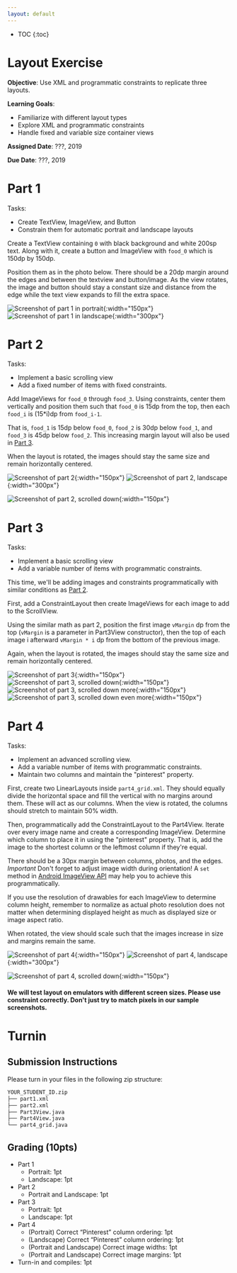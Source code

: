 ```yaml
---
layout: default
---
```


* TOC
{:toc}

# Layout Exercise

**Objective**: Use XML and programmatic constraints to replicate three layouts.

**Learning Goals**:
- Familiarize with different layout types
- Explore XML and programmatic constraints
- Handle fixed and variable size container views

**Assigned Date**: ???, 2019

**Due Date**: ???, 2019

# Part 1

Tasks:
- Create TextView, ImageView, and Button
- Constrain them for automatic portrait and landscape layouts

Create a TextView containing `0` with black background and white 200sp text. Along with it, create a button and ImageView with `food_0` which is 150dp by 150dp.

Position them as in the photo below. There should be a 20dp margin around the edges and between the textview and button/image. As the view rotates, the image and button should stay a constant size and distance from the edge while the text view expands to fill the extra space.

![Screenshot of part 1 in portrait ](layout-img/1_portrait.png){:width="150px"}
![Screenshot of part 1 in landscape](layout-img/1_landscape.png){:width="300px"}

# Part 2

Tasks:
- Implement a basic scrolling view
- Add a fixed number of items with fixed constraints.

Add ImageViews for `food_0` through `food_3`. Using constraints, center them vertically and position them such that `food_0` is 15dp from the top, then each `food_i` is (15*i)dp from `food_i-1`.

That is, `food_1` is 15dp below `food_0`, `food_2` is 30dp below `food_1`, and `food_3` is 45dp below `food_2`. This increasing margin layout will also be used in [Part 3](#part-3).

When the layout is rotated, the images should stay the same size and remain horizontally centered.


![Screenshot of part 2](layout-img/2_0.png){:width="150px"}
![Screenshot of part 2, landscape](layout-img/2_landscape.png){:width="300px"}

![Screenshot of part 2, scrolled down](layout-img/2_1.png){:width="150px"}



# Part 3

Tasks:
- Implement a basic scrolling view
- Add a variable number of items with programmatic constraints.

This time, we'll be adding images and constraints programmatically with similar conditions as [Part 2](#part-2).

First, add a ConstraintLayout then create ImageViews for each image to add to the ScrollView.

Using the similar math as part 2, position the first image `vMargin` dp from the top (`vMargin` is a parameter in Part3View constructor), then the top of each image i afterward `vMargin * i` dp from the bottom of the previous image.

Again, when the layout is rotated, the images should stay the same size and remain horizontally centered.

![Screenshot of part 3](layout-img/3_0.png){:width="150px"}
![Screenshot of part 3, scrolled down](layout-img/3_1.png){:width="150px"}
![Screenshot of part 3, scrolled down more](layout-img/3_2.png){:width="150px"}
![Screenshot of part 3, scrolled down even more](layout-img/3_3.png){:width="150px"}

# Part 4

Tasks:
- Implement an advanced scrolling view.
- Add a variable number of items with programmatic constraints.
- Maintain two columns and maintain the "pinterest" property.

First, create two LinearLayouts inside `part4_grid.xml`. They should equally divide the horizontal space and fill the vertical with no margins around them. These will act as our columns. When the view is rotated, the columns should stretch to maintain 50% width.

Then, programmatically add the ConstraintLayout to the Part4View. Iterate over every image name and create a corresponding ImageView. Determine which column to place it in using the "pinterest" property. That is, add the image to the shortest column or the leftmost column if they're equal.

There should be a 30px margin between columns, photos, and the edges. *Important* Don't forget to adjust image width during orientation! A `set` method in [Android ImageView API](https://developer.android.com/reference/android/widget/ImageView) may help you to achieve this programmatically.

If you use the resolution of drawables for each ImageView to determine column height, remember to normalize as actual photo resolution does not matter when determining displayed height as much as displayed size or image aspect ratio.

When rotated, the view should scale such that the images increase in size and margins remain the same.

![Screenshot of part 4](layout-img/4_0.png){:width="150px"}
![Screenshot of part 4, landscape](layout-img/4_landscape.png){:width="300px"}

![Screenshot of part 4, scrolled down](layout-img/4_1.png){:width="150px"}


#### We will test layout on emulators with different screen sizes. Please use constraint correctly. Don't just try to match pixels in our sample screenshots.

# Turnin
## Submission Instructions

Please turn in your files in the following zip structure:

```bash
YOUR_STUDENT_ID.zip
├── part1.xml
├── part2.xml
├── Part3View.java
├── Part4View.java
└── part4_grid.java
```

## Grading (10pts)

- Part 1
  - Portrait: 1pt
  - Landscape: 1pt
- Part 2
  - Portrait and Landscape: 1pt
- Part 3
  - Portrait: 1pt
  - Landscape: 1pt
- Part 4
  - (Portrait) Correct “Pinterest” column ordering: 1pt
  - (Landscape) Correct “Pinterest” column ordering: 1pt
  - (Portrait and Landscape) Correct image widths: 1pt
  - (Portrait and Landscape) Correct image margins: 1pt
- Turn-in and compiles: 1pt
